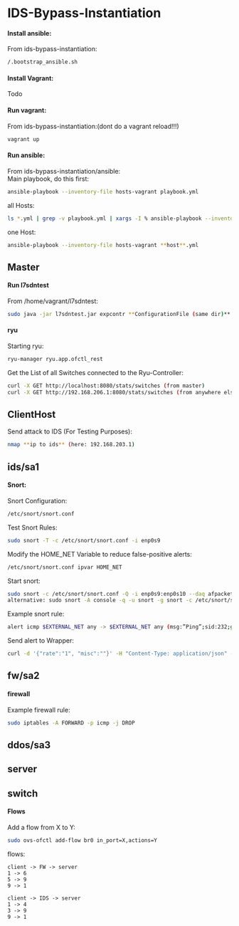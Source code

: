 # IDS-Bypass-Instantiation

#### Install ansible: 
From ids-bypass-instantiation:
```sh
/.bootstrap_ansible.sh
```

#### Install Vagrant: 

Todo 

#### Run vagrant:
From ids-bypass-instantiation:(dont do a vagrant reload!!!)
```sh
vagrant up
``` 

#### Run ansible:
From ids-bypass-instantiation/ansible:<br>
Main playbook, do this first: 
```sh
ansible-playbook --inventory-file hosts-vagrant playbook.yml
```   

all Hosts:
```sh
ls *.yml | grep -v playbook.yml | xargs -I % ansible-playbook --inventory-file hosts-vagrant %
```

one Host:
```sh
ansible-playbook --inventory-file hosts-vagrant **host**.yml
```




## Master
#### Run l7sdntest
From /home/vagrant/l7sdntest:
```sh
sudo java -jar l7sdntest.jar expcontr **ConfigurationFile (same dir)**
```

#### ryu
Starting ryu:
```sh
ryu-manager ryu.app.ofctl_rest
```

Get the List of all Switches connected to the Ryu-Controller: 
```sh
curl -X GET http://localhost:8080/stats/switches (from master)
curl -X GET http://192.168.206.1:8080/stats/switches (from anywhere else)
```




## ClientHost
Send attack to IDS (For Testing Purposes):
```sh
nmap **ip to ids** (here: 192.168.203.1)
```




## ids/sa1
#### Snort:
Snort Configuration:
```sh
/etc/snort/snort.conf
```

Test Snort Rules:
```sh
sudo snort -T -c /etc/snort/snort.conf -i enp0s9
```

Modify the HOME_NET Variable to reduce false-positive alerts:
```sh
/etc/snort/snort.conf ipvar HOME_NET
```                                    

Start snort: 
```sh
sudo snort -c /etc/snort/snort.conf -Q -i enp0s9:enp0s10 --daq afpacket --daq-mode inline -A unsock
alternative: sudo snort -A console -q -u snort -g snort -c /etc/snort/snort.conf -i enp0s9
```

Example snort rule: 
```sh
alert icmp $EXTERNAL_NET any -> $EXTERNAL_NET any (msg:”Ping”;sid:232;gid:666;rev:5;)
```

Send alert to Wrapper:
```sh
curl -d '{"rate":"1", "misc":""}' -H "Content-Type: application/json" -X POST localhost:5001/attack
```




## fw/sa2
#### firewall
Example firewall rule:
```sh
sudo iptables -A FORWARD -p icmp -j DROP
```




## ddos/sa3




## server




## switch
#### Flows
Add a flow from X to Y:
```sh
sudo ovs-ofctl add-flow br0 in_port=X,actions=Y
```

flows:<br>

    client -> FW -> server
    1 -> 6
    5 -> 9
    9 -> 1

    client -> IDS -> server
    1 -> 4
    3 -> 9
    9 -> 1

